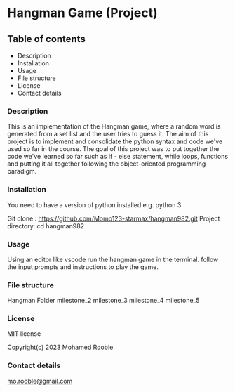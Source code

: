 # Hangman Game (Project)
## Table of contents
- Description
- Installation
- Usage
- File structure
- License
- Contact details
### Description
This is an implementation of the Hangman game, where a random word is generated from a set list and the user tries to guess it. 
The aim of this project is to implement and consolidate the python syntax and code we've used so far in the course. The goal of
this project was to put together the code we've learned so far such as if - else statement, while loops, functions and putting
it all together following the object-oriented programming paradigm. 

### Installation
You need to have a version of python installed e.g. python 3 

Git clone : https://github.com/Momo123-starmax/hangman982.git 
Project directory: cd hangman982

### Usage
Using an editor like vscode run the hangman game in the terminal.
follow the input prompts and instructions to play the game.

### File structure 
Hangman Folder
milestone_2
milestone_3
milestone_4
milestone_5 

### License
MIT license

Copyright(c) 2023 Mohamed Rooble

### Contact details
<mo.rooble@gmail.com>




